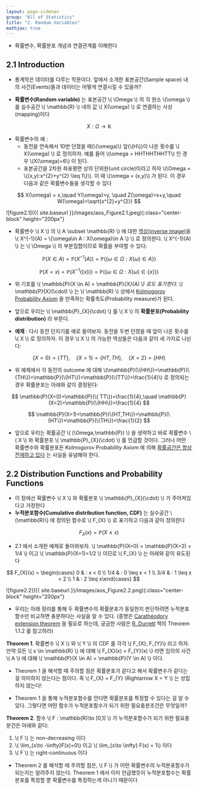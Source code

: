 ```yaml
---
layout: page-sidenav
group: "All of Statistics"
title: "2. Random Variables"
mathjax: true
---
```


- 확률변수, 확률분포 개념과 연결관계를 이해한다


## 2.1 Introduction

- 통계학은 데이터를 다루는 학문이다. 앞에서 소개한 표본공간(Sample space) 내의 사건(Events)들과 데이터는 어떻게 연결시킬 수 있을까? 


- **확률변수(Random variable)** 는 표본공간 \\( \Omega \\) 의 각 원소 \\(\omega \\) 를 실수공간 \\( \mathbb{R} \\) 내의 값 \\( X(\omega) \\) 로 연결하는 사상(mapping)이다

$$
X : \Omega \longrightarrow \mathbb{R}
$$

- 확률변수의 예 :
	- 동전을 연속해서 10번 던졌을 때(\\(\omega)\\) 앞(\\(H\\))이 나온 횟수를 \\( X(\omega) \\) 로 정의하자. 예를 들어 \\(\omega = HHTHHTHHTT\\) 인 경우 \\(X(\omega)=6\\) 이 된다.
	- 표본공간을 2차원 좌표평면 상의 단위원(unit circle)이라고 하자 \\(\Omega = \\{(x,y):x^{2}+y^{2} \leq 1\\}\\). 이 때 \\(\omega = (x,y)\\) 가 된다. 이 경우 다음과 같은 확률변수들을 생각할 수 있다

$$
X(\omega) = x,\quad Y(\omega)=y, \quad Z(\omega)=x+y,\quad W(\omega)=\sqrt{x^{2}+y^{2}}
$$

![figure2.1]({{ site.baseurl }}/images/aos_Figure2.1.jpeg){:class="center-block" height="200px"}

- 확률변수 \\( X \\) 의 \\( A \subset \mathbb{R} \\) 에 대한 [역상(inverse image)](https://sungbinlim.github.io/sl/docs/mpt/1)을 \\( X^{-1}(A) = \\{\omega\in A : X(\omega)\in A \\} \\) 로 정의한다. \\( X^{-1}(A) \\) 는 \\( \Omega \\) 의 부분집합이므로 확률을 부여할 수 있다:

$$
\mathbb{P}(X \in A)= \mathbb{P}(X^{-1}(A))= \mathbb{P}(\{\omega\in\Omega:X(\omega)\in A\})
$$

$$
\mathbb{P}(X =x)= \mathbb{P}(X^{-1}(\{x\}))= \mathbb{P}(\{\omega\in\Omega:X(\omega)\in\{x\}\})
$$

- 위 기호를 \\( \mathbb{P}(X \in A) = \mathbb{P}_{X}(A) \\) 로도 표기한다. \\( \mathbb{P}_{X}(\cdot) \\) 는 \\( \mathbb{R} \\) 상에서 [Kolmogorov Probability Axiom](https://sungbinlim.github.io/sl/docs/mpt/2) 을 만족하는 확률측도(Probability measure)가 된다. 

- 앞으로 우리는 \\( \mathbb{P}_{X}(\cdot) \\) 를 \\( X \\) 의 **확률분포(Probability distribution)** 라 부른다.


- **예제** : 다시 동전 던지기를 예로 들어보자. 동전을 두번 던졌을 때 앞이 나온 횟수를 \\( X \\) 로 정의하자. 이 경우 \\( X \\) 의 가능한 역상들은 다음과 같이 세 가지로 나뉜다:

$$
\{X=0\}=\{TT\},\quad \{X = 1\}=\{HT, TH\},\quad \{X=2\}=\{HH\}
$$

- 위 예제에서 각 동전의 outcome 에 대해 \\(\mathbb{P}(\\{HH\\}\)=\mathbb{P}(\\{TH\\}\)=\mathbb{P}(\\{HT\\}\)=\mathbb{P}(\\{TT\\}\)=\frac{1}{4}\\) 로 정의되는 경우 확률분포는 아래와 같이 결정된다:

$$
\mathbb{P}(X=0)=\mathbb{P}(\{ TT\})=\frac{1}{4},\quad \mathbb{P}(X=2)=\mathbb{P}(\{HH\})=\frac{1}{4}
$$

$$
\mathbb{P}(X=1)=\mathbb{P}(\{HT,TH\})=\mathbb{P}(\{HT\})+\mathbb{P}(\{TH\})=\frac{1}{2}
$$

- 앞으로 우리는 확률공간 \\( (\Omega,\mathbb{P}) \\) 을 생략하고 바로 확률변수 \\( X \\) 와 확률분포 \\( \mathbb{P}_{X}(\cdot) \\) 를 언급할 것이다. 그러나 어떤 확률변수와 확률분포든 Kolmogorov Probability Axiom 에 의해 [확률공간은 항상 전재하고 있다](https://sungbinlim.github.io/sl/docs/mpt/2) 는 사실을 유념해야 한다. 


## 2.2 Distribution Functions and Probability Functions

- 이 장에선 확률변수 \\( X \\) 와 확률분포 \\( \mathbb{P}_{X}(\cdot) \\) 가 주어져있다고 가정한다
- **누적분포함수(Cumulative distribution function, CDF)** 는 실수공간 \\(\mathbb{R}\\) 에 정의된 함수로 \\( F_{X} \\) 로 표기하고 다음과 같이 정의한다

$$
F_{X}(x) = \mathbb{P}( X\leq x)
$$

- 2.1 에서 소개한 예제로 돌아와보자. \\( \mathbb{P}(X=0) = \mathbb{P}(X=2) =  1/4 \\) 이고 \\( \mathbb{P}(X=1)=1/2 \\) 이므로 \\( F_{X} \\) 는 아래와 같이 유도된다

$$
F_{X}(x) = \begin{cases} 0 & : x < 0 \\ 1/4 & : 0 \leq x < 1 \\ 3/4 & : 1 \leq x < 2 \\ 1 & : 2 \leq x\end{cases}
$$

![figure2.2]({{ site.baseurl }}/images/aos_Figure2.2.png){:class="center-block" height="200px"}

- 우리는 아래 정리를  통해 두 확률변수의 확률분포가 동일한지 판단하려면 누적분포함수만 비교하면 충분하다는 사실을 알 수 있다. (증명은 [Carathéodory extension theorem](https://en.wikipedia.org/wiki/Carath%C3%A9odory%27s_extension_theorem) 을 필요로 하는데, 궁금한 사람은 [R. Durrett](https://www.amazon.com/Probability-Cambridge-Statistical-Probabilistic-Mathematics/dp/0521765390) 책의 Theorem 1.1.2 를 참고하라)

**Theorem 1**. 확률변수 \\( X \\) 와 \\( Y \\) 의 CDF 를 각각 \\( F_{X}, F_{Y}\\) 라고 하자. 만약 모든 \\( x \in \mathbb{R} \\) 에 대해 \\( F_{X}(x) = F_{Y}(x) \\) 라면 임의의 사건 \\( A \\) 에 대해 \\( \mathbb{P}(X \in A) = \mathbb{P}(Y \in A) \\) 이다.

- Theorem 1 을 해석할 때 주의할 점은 확률분포가 같다고 해서 확률변수가 같다는 걸 의미하지 않는다는 점이다. 즉 \\( F_{X} = F_{Y} \Rightarrow X = Y \\) 는 성립하지 않는다!

- Theorem 1 을 통해 누적분포함수를 안다면 확률분포를 특정할 수 있다는 걸 알 수 있다. 그렇다면 어떤 함수가 누적분포함수가 되기 위한 필요충분조건은 무엇일까? 

**Theorem 2**. 함수 \\( F : \mathbb{R}\to [0,1] \\) 가 누적분포함수가 되기 위한 필요충분건은 아래와 같다:

1. \\( F \\) 는 non-decreasing 이다
2. \\( \lim_{x\to -\infty}F(x)=0\\) 이고 \\( \lim_{x\to \infty} F(x) = 1\\) 이다
3. \\( F \\) 는 right-continuous 이다

- Theorem 2 를 해석할 때 주의할 점은, \\( F \\) 가 어떤 확률변수의 누적분포함수가 되는지는 알려주지 않는다. Theorem 1 에서 이미 언급했듯이 누적분포함수는 확률분포를 특정할 뿐 확률변수를 특정하는게 아니기 때문이다